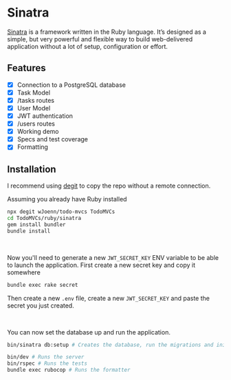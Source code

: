 # Sinatra
[Sinatra](https://github.com/sinatra/sinatra) is a framework written in the Ruby language. It’s designed as a simple, but very powerful and flexible way to build web-delivered application without a lot of setup, configuration or effort.

## Features
- [x] Connection to a PostgreSQL database
- [x] Task Model
- [x] /tasks routes
- [x] User Model
- [x] JWT authentication
- [x] /users routes
- [x] Working demo
- [x] Specs and test coverage
- [x] Formatting

## Installation
I recommend using [degit](https://github.com/Rich-Harris/degit) to copy the repo without a remote connection.

Assuming you already have Ruby installed
```bash
npx degit wJoenn/todo-mvcs TodoMVCs
cd TodoMVCs/ruby/sinatra
gem install bundler
bundle install
```

<br>

Now you'll need to generate a new `JWT_SECRET_KEY` ENV variable to be able to launch the application.
First create a new secret key and copy it somewhere
```bash
bundle exec rake secret
```

Then create a new `.env` file, create a new `JWT_SECRET_KEY` and paste the secret you just created.

<br>

You can now set the database up and run the application.
```bash
bin/sinatra db:setup # Creates the database, run the migrations and initialize the seed

bin/dev # Runs the server
bin/rspec # Runs the tests
bundle exec rubocop # Runs the formatter
```
